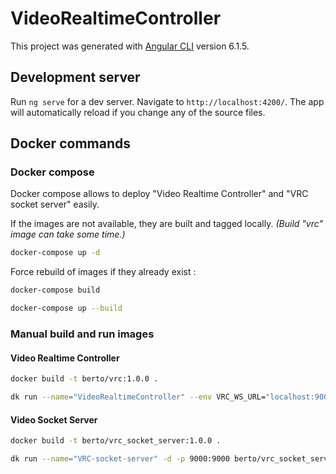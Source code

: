 # VideoRealtimeController

This project was generated with [Angular CLI](https://github.com/angular/angular-cli) version 6.1.5.

## Development server

Run `ng serve` for a dev server. Navigate to `http://localhost:4200/`. The app will automatically reload if you change any of the source files.

## Docker commands

### Docker compose

Docker compose allows to deploy "Video Realtime Controller" and "VRC socket server" easily.

If the images are not available, they are built and tagged locally. *(Build "vrc" image can take some time.)*

```bash
docker-compose up -d
```



Force rebuild of images if they already exist :

```bash
docker-compose build

docker-compose up --build
```



### Manual build and run images

#### Video Realtime Controller

```bash
docker build -t berto/vrc:1.0.0 .
```

```bash
dk run --name="VideoRealtimeController" --env VRC_WS_URL="localhost:9000" -d -p 8080:80 berto/vrc:1.0.0
```

#### Video Socket Server
```bash
docker build -t berto/vrc_socket_server:1.0.0 .
```

```bash
dk run --name="VRC-socket-server" -d -p 9000:9000 berto/vrc_socket_server:1.0.0
```

